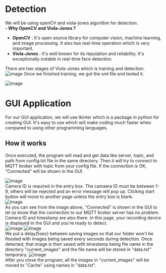 # Detection
We will be using openCV and viola-jones algorithm for detection. <br/>
**- Why OpenCV and Viola-Jones ?** <br/>
- **OpenCV** : It's open source library for computer vision, machine learning, and image processing. It also has real-time operation which is very important. <br/>
- **Viola-Jones** : It's well known for its reputation and reliability. It's exceptionally notable in real-time face detection. <br/>

There are two stages of Viola-Jones which is training and detection.
![image](https://user-images.githubusercontent.com/87508144/134677353-bb8dfd05-b1f4-4d63-9201-a64c031230b4.png)
Once we finished training, we got the xml file and tested it.

![image](https://user-images.githubusercontent.com/87508144/142204770-aa6d6819-142c-403b-a1df-7a9c11f93828.png)



# GUI Application
For our GUI application, we will use tkinter which is a package in python for creating GUI. It's easy to use which will make coding much faster when compared to using other programming languages.
## How it works
Once executed, the program will read and get data like server, topic, and path from config.txt file in the same directory. Then it will try to connect to MQTT broker with topic from your config file. If the connection is OK, "Connected" will be shown in the GUI.

![image](https://user-images.githubusercontent.com/87508144/142207803-e6462cbe-e629-4db3-bf64-267c44945e14.png) <br/>
Camera ID is required in the entry box. The camaera ID must be between 1-9, others will be rejected and an error message will pop up. Clicking start button will move to another page unless the entry box is blank. <br/>
![image](https://user-images.githubusercontent.com/87508144/142209374-f6175fa2-c441-4583-b448-fd952e76c8c2.png) <br/>
As you can see from the image above, "Connected" is shown in the GUI to let us know that the connection to our MQTT broker server has no problem. Camera ID and timestamp are also there. In this page, your recording device is displayed in the GUI and you're ready to detect. <br/>
![image](https://user-images.githubusercontent.com/87508144/142212056-447d1c52-8dd5-4a12-b3ec-4b77c9525d33.png)
![image](https://user-images.githubusercontent.com/87508144/142213518-88b9aa29-7a98-4a14-a0b1-7603456449f7.png) <br/>
We put a delay(5sec) between saving images so that our folder won't be flooded with images being saved every seconds during detection. Once detected, that image is then saved with timestamp being file name in the directory "current_images" and the file name will be stored in "data.txt" temporary.
![image](https://user-images.githubusercontent.com/87508144/142213977-01f3f25a-76c2-4f9c-bdc1-70a39433c951.png) <br/>
After you close the program, all the images in "current_images" will be moved to "Cache" using names in "data.txt".











